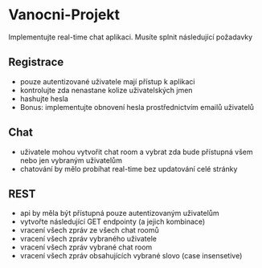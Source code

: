 # Vanocni-Projekt
 Implementujte real-time chat aplikaci. Musíte splnit následující požadavky

## Registrace
- pouze autentizované uživatele mají přístup k aplikaci
- kontrolujte zda nenastane kolize uživatelských jmen
- hashujte hesla
- Bonus: implementujte obnovení hesla prostřednictvím emailů uživatelů 
## Chat
- uživatele mohou vytvořit chat room a vybrat zda bude přístupná všem nebo jen vybraným uživatelům
- chatování by mělo probíhat real-time bez updatování celé stránky
## REST
- api by měla být přístupná pouze autentizovaným uživatelům
- vytvořte následující GET endpointy (a jejich kombinace)
- vracení všech zpráv ze všech chat roomů
- vracení všech zpráv vybraného uživatele
- vracení všech zpráv vybrané chat room
- vracení všech zpráv obsahujících vybrané slovo (case insensetive)

